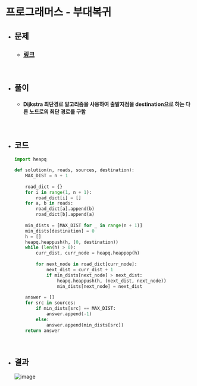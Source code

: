 # 프로그래머스 - 부대복귀

- ## 문제
    - ### [링크](https://school.programmers.co.kr/learn/courses/30/lessons/132266)

<br>

- ## 풀이
    - #### Dijkstra 최단경로 알고리즘을 사용하여 출발지점을 destination으로 하는 다른 노드로의 최단 경로를 구함

<br>

- ## 코드
    ```python
    import heapq

    def solution(n, roads, sources, destination):
        MAX_DIST = n + 1
        
        road_dict = {}
        for i in range(1, n + 1):
            road_dict[i] = []
        for a, b in roads:
            road_dict[a].append(b)
            road_dict[b].append(a)
        
        min_dists = [MAX_DIST for _ in range(n + 1)]
        min_dists[destination] = 0
        h = []
        heapq.heappush(h, (0, destination))
        while (len(h) > 0):
            curr_dist, curr_node = heapq.heappop(h)
            
            for next_node in road_dict[curr_node]:
                next_dist = curr_dist + 1
                if min_dists[next_node] > next_dist:
                    heapq.heappush(h, (next_dist, next_node))
                    min_dists[next_node] = next_dist
        
        answer = []
        for src in sources:
            if min_dists[src] == MAX_DIST:
                answer.append(-1)
            else:
                answer.append(min_dists[src])
        return answer
    ```

<br>

- ## 결과
    ![image](https://github.com/Project-Division/DIV_Algorithm_Study/assets/68108664/cead3252-3d0f-4168-a0ea-8c1c58c9e9e5)
